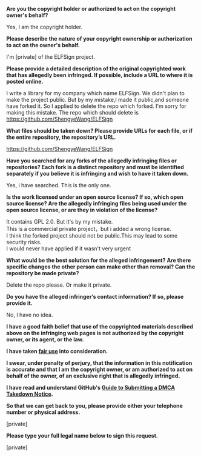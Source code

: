 **Are you the copyright holder or authorized to act on the copyright owner's behalf?**

Yes, I am the copyright holder.

**Please describe the nature of your copyright ownership or authorization to act on the owner's behalf.**

I'm [private] of the ELFSign project.

**Please provide a detailed description of the original copyrighted work that has allegedly been infringed. If possible, include a URL to where it is posted online.**

I write a library for my company which name ELFSign. We didn't plan to make the project public. But by my mistake,I made it public,and someone have forked it. So I applied to delete the repo which forked. I'm sorry for making this mistake. The repo which should delete is https://github.com/ShengyeWang/ELFSign

**What files should be taken down? Please provide URLs for each file, or if the entire repository, the repository’s URL.**

https://github.com/ShengyeWang/ELFSign

**Have you searched for any forks of the allegedly infringing files or repositories? Each fork is a distinct repository and must be identified separately if you believe it is infringing and wish to have it taken down.**

Yes, i have searched. This is the only one.

**Is the work licensed under an open source license? If so, which open source license? Are the allegedly infringing files being used under the open source license, or are they in violation of the license?**

It contains GPL 2.0. But it's by my mistake.  
This is a commercial private project，but i added a wrong license.  
I think the forked project should not be public.This may lead to some security risks.  
I would never have applied if it wasn't very urgent  

**What would be the best solution for the alleged infringement? Are there specific changes the other person can make other than removal? Can the repository be made private?**

Delete the repo please. Or make it private.  

**Do you have the alleged infringer’s contact information? If so, please provide it.**

No, I have no idea.  

**I have a good faith belief that use of the copyrighted materials described above on the infringing web pages is not authorized by the copyright owner, or its agent, or the law.**

**I have taken <a href="https://www.lumendatabase.org/topics/22">fair use</a> into consideration.**

**I swear, under penalty of perjury, that the information in this notification is accurate and that I am the copyright owner, or am authorized to act on behalf of the owner, of an exclusive right that is allegedly infringed.**

**I have read and understand GitHub's <a href="https://help.github.com/articles/guide-to-submitting-a-dmca-takedown-notice/">Guide to Submitting a DMCA Takedown Notice</a>.**

**So that we can get back to you, please provide either your telephone number or physical address.**

[private]  

**Please type your full legal name below to sign this request.**

[private]  
